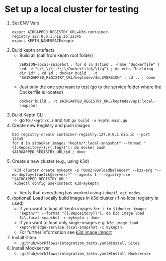 # Set up a local cluster for testing

1. Set ENV Vars
   ````
   export AIRGAPPED_REGISTRY_URL=k3d-container-registry.127.0.0.1.nip.io:12345
   export KEPTN_NAMESPACE=keptn
   ````
2. Build keptn artefacts
    - Build all (call from keptn root folder)
      ```shell
      VERSION=local-snapshot ; for d in $(find . -name "Dockerfile" | sed -e "s/\.\/\(.*\)\/Dockerfile$/\1/g") ; do echo "building dir $d" ; cd $d ; docker build . -t "$AIRGAPPED_REGISTRY_URL/keptndev/$d:$VERSION" ; cd .. ; done
      ```
    - Just only the one you want to test (go to the service folder where the Dockerfile is located)
      ```shell
      docker build . -t $AIRGAPPED_REGISTRY_URL/keptndev/api:local-snapshot
      ```
3. Build Keptn CLI:
    - go to `/keptn/cli` and run `go build -o keptn main.go`
4. Create new Registry and push images
   ```shell
   k3d registry create container-registry.127.0.0.1.nip.io --port 12345`
   for d in $(docker images "keptn/*:local-snapshot" --format "{{.Repository}}:{{.Tag}}"); do docker push $AIRGAPPED_REGISTRY_URL/$d ; done
   ```
5. Create a new cluster (e.g., using k3d)
    ```shell
     k3d cluster create mykeptn -p "8082:80@loadbalancer" --k3s-arg "--no-deploy=traefik@server:*" --agents 1 --registry-use "$AIRGAPPED_REGISTRY_URL"
     kubectl config use-context k3d-mykeptn
    ```
    - Verify that everything has worked using `kubectl get nodes`
6. (optional) Load locally build images in k3d cluster (if no local registry is used)
    - If you want to load all keptn images `for i in $(docker images "keptn/*" --format "{{.Repository}}"); do k3d image load $i\:local-snapshot -c mykeptn ; done`
    - If you want to load only single images e.g. `k3d image load keptn/bridge-service:local-snapshot -c mykeptn`
    - For further information see [k3d image import](https://k3d.io/v5.2.0/usage/commands/k3d_image_import/)
7. Install Gitea
    - `.github/workflows/integration_tests.yaml#Install Gitea`
8. Install Mockserver
    - `.github/workflows/integration_tests.yaml#Install Mockserver`